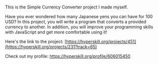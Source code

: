 This is the Simple Currency Converter project I made myself.

Have you ever wondered how many Japanese yens you can have for 100 USD? In this project, you will write a program that converts a provided currency to another. In addition, you will improve your programming skills with JavaScript and get more comfortable using it!

Here's the link to the project: [https://hyperskill.org/projects/451](https://hyperskill.org/projects/231?track=65)

Check out my profile: https://hyperskill.org/profile/606015450
